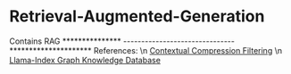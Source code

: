 # Retrieval-Augmented-Generation
Contains RAG 
*************** -------------------------------  *********************
References: \n
[Contextual Compression Filtering](https://medium.aiplanet.com/implement-contextual-compression-and-filtering-in-rag-pipeline-4e9d4a92aa8f) \n
[Llama-Index Graph Knowledge Database](https://medium.aiplanet.com/implement-rag-with-knowledge-graph-and-llama-index-6a3370e93cdd)
